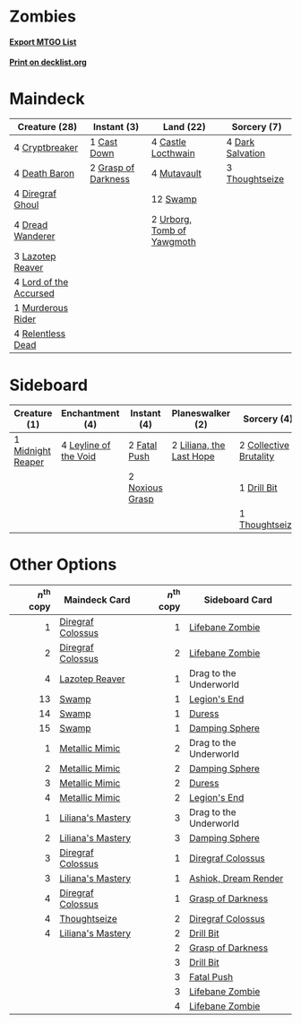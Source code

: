 # Zombies

#### [Export MTGO List](../collection/Zombies/Zombies.txt)
#### [Print on decklist.org](http://decklist.org/?deckmain=1%09Cast%20Down%0A4%09Castle%20Locthwain%0A4%09Cryptbreaker%0A4%09Dark%20Salvation%0A4%09Death%20Baron%0A4%09Diregraf%20Ghoul%0A4%09Dread%20Wanderer%0A2%09Grasp%20of%20Darkness%0A3%09Lazotep%20Reaver%0A4%09Lord%20of%20the%20Accursed%0A1%09Murderous%20Rider%0A4%09Mutavault%0A4%09Relentless%20Dead%0A12%09Swamp%0A3%09Thoughtseize%0A2%09Urborg,%20Tomb%20of%20Yawgmoth&deckside=2%09Collective%20Brutality%0A1%09Drill%20Bit%0A2%09Fatal%20Push%0A4%09Leyline%20of%20the%20Void%0A2%09Liliana,%20the%20Last%20Hope%0A1%09Midnight%20Reaper%0A2%09Noxious%20Grasp%0A1%09Thoughtseize)
# Maindeck

|                                          Creature (28)                                          |                                         Instant (3)                                          |                                              Land (22)                                              |                                        Sorcery (7)                                        |
|-------------------------------------------------------------------------------------------------|----------------------------------------------------------------------------------------------|-----------------------------------------------------------------------------------------------------|-------------------------------------------------------------------------------------------|
|4 [Cryptbreaker](http://gatherer.wizards.com/Pages/Card/Details.aspx?multiverseid=414381)        |1 [Cast Down](http://gatherer.wizards.com/Pages/Card/Details.aspx?multiverseid=442969)        |4 [Castle Locthwain](http://gatherer.wizards.com/Pages/Card/Details.aspx?multiverseid=473203)        |4 [Dark Salvation](http://gatherer.wizards.com/Pages/Card/Details.aspx?multiverseid=414382)|
|4 [Death Baron](http://gatherer.wizards.com/Pages/Card/Details.aspx?multiverseid=176430)         |2 [Grasp of Darkness](http://gatherer.wizards.com/Pages/Card/Details.aspx?multiverseid=407595)|4 [Mutavault](http://gatherer.wizards.com/Pages/Card/Details.aspx?multiverseid=370733)               |3 [Thoughtseize](http://gatherer.wizards.com/Pages/Card/Details.aspx?multiverseid=438676)  |
|4 [Diregraf Ghoul](http://gatherer.wizards.com/Pages/Card/Details.aspx?multiverseid=409630)      |                                                                                              |12 [Swamp](http://gatherer.wizards.com/Pages/Card/Details.aspx?multiverseid=439858)                  |                                                                                           |
|4 [Dread Wanderer](http://gatherer.wizards.com/Pages/Card/Details.aspx?multiverseid=426790)      |                                                                                              |2 [Urborg, Tomb of Yawgmoth](http://gatherer.wizards.com/Pages/Card/Details.aspx?multiverseid=383425)|                                                                                           |
|3 [Lazotep Reaver](http://gatherer.wizards.com/Pages/Card/Details.aspx?multiverseid=461023)      |                                                                                              |                                                                                                     |                                                                                           |
|4 [Lord of the Accursed](http://gatherer.wizards.com/Pages/Card/Details.aspx?multiverseid=426801)|                                                                                              |                                                                                                     |                                                                                           |
|1 [Murderous Rider](http://gatherer.wizards.com/Pages/Card/Details.aspx?multiverseid=473059)     |                                                                                              |                                                                                                     |                                                                                           |
|4 [Relentless Dead](http://gatherer.wizards.com/Pages/Card/Details.aspx?multiverseid=409881)     |                                                                                              |                                                                                                     |                                                                                           |


# Sideboard

|                                        Creature (1)                                        |                                        Enchantment (4)                                         |                                       Instant (4)                                        |                                         Planeswalker (2)                                          |                                           Sorcery (4)                                           |
|--------------------------------------------------------------------------------------------|------------------------------------------------------------------------------------------------|------------------------------------------------------------------------------------------|---------------------------------------------------------------------------------------------------|-------------------------------------------------------------------------------------------------|
|1 [Midnight Reaper](http://gatherer.wizards.com/Pages/Card/Details.aspx?multiverseid=452827)|4 [Leyline of the Void](http://gatherer.wizards.com/Pages/Card/Details.aspx?multiverseid=107682)|2 [Fatal Push](http://gatherer.wizards.com/Pages/Card/Details.aspx?multiverseid=423724)   |2 [Liliana, the Last Hope](http://gatherer.wizards.com/Pages/Card/Details.aspx?multiverseid=414388)|2 [Collective Brutality](http://gatherer.wizards.com/Pages/Card/Details.aspx?multiverseid=414380)|
|                                                                                            |                                                                                                |2 [Noxious Grasp](http://gatherer.wizards.com/Pages/Card/Details.aspx?multiverseid=466864)|                                                                                                   |1 [Drill Bit](http://gatherer.wizards.com/Pages/Card/Details.aspx?multiverseid=457217)           |
|                                                                                            |                                                                                                |                                                                                          |                                                                                                   |1 [Thoughtseize](http://gatherer.wizards.com/Pages/Card/Details.aspx?multiverseid=438676)        |


# Other Options

|*n*<sup>th</sup> copy|                                       Maindeck Card                                        |*n*<sup>th</sup> copy|                                        Sideboard Card                                         |
|--------------------:|--------------------------------------------------------------------------------------------|--------------------:|-----------------------------------------------------------------------------------------------|
|                    1|[Diregraf Colossus](http://gatherer.wizards.com/Pages/Card/Details.aspx?multiverseid=409854)|                    1|[Lifebane Zombie](http://gatherer.wizards.com/Pages/Card/Details.aspx?multiverseid=370723)     |
|                    2|[Diregraf Colossus](http://gatherer.wizards.com/Pages/Card/Details.aspx?multiverseid=409854)|                    2|[Lifebane Zombie](http://gatherer.wizards.com/Pages/Card/Details.aspx?multiverseid=370723)     |
|                    4|[Lazotep Reaver](http://gatherer.wizards.com/Pages/Card/Details.aspx?multiverseid=461023)   |                    1|Drag to the Underworld                                                                         |
|                   13|[Swamp](http://gatherer.wizards.com/Pages/Card/Details.aspx?multiverseid=439858)            |                    1|[Legion's End](http://gatherer.wizards.com/Pages/Card/Details.aspx?multiverseid=466860)        |
|                   14|[Swamp](http://gatherer.wizards.com/Pages/Card/Details.aspx?multiverseid=439858)            |                    1|[Duress](http://gatherer.wizards.com/Pages/Card/Details.aspx?multiverseid=14557)               |
|                   15|[Swamp](http://gatherer.wizards.com/Pages/Card/Details.aspx?multiverseid=439858)            |                    1|[Damping Sphere](http://gatherer.wizards.com/Pages/Card/Details.aspx?multiverseid=443101)      |
|                    1|[Metallic Mimic](http://gatherer.wizards.com/Pages/Card/Details.aspx?multiverseid=423831)   |                    2|Drag to the Underworld                                                                         |
|                    2|[Metallic Mimic](http://gatherer.wizards.com/Pages/Card/Details.aspx?multiverseid=423831)   |                    2|[Damping Sphere](http://gatherer.wizards.com/Pages/Card/Details.aspx?multiverseid=443101)      |
|                    3|[Metallic Mimic](http://gatherer.wizards.com/Pages/Card/Details.aspx?multiverseid=423831)   |                    2|[Duress](http://gatherer.wizards.com/Pages/Card/Details.aspx?multiverseid=14557)               |
|                    4|[Metallic Mimic](http://gatherer.wizards.com/Pages/Card/Details.aspx?multiverseid=423831)   |                    2|[Legion's End](http://gatherer.wizards.com/Pages/Card/Details.aspx?multiverseid=466860)        |
|                    1|[Liliana's Mastery](http://gatherer.wizards.com/Pages/Card/Details.aspx?multiverseid=426800)|                    3|Drag to the Underworld                                                                         |
|                    2|[Liliana's Mastery](http://gatherer.wizards.com/Pages/Card/Details.aspx?multiverseid=426800)|                    3|[Damping Sphere](http://gatherer.wizards.com/Pages/Card/Details.aspx?multiverseid=443101)      |
|                    3|[Diregraf Colossus](http://gatherer.wizards.com/Pages/Card/Details.aspx?multiverseid=409854)|                    1|[Diregraf Colossus](http://gatherer.wizards.com/Pages/Card/Details.aspx?multiverseid=409854)   |
|                    3|[Liliana's Mastery](http://gatherer.wizards.com/Pages/Card/Details.aspx?multiverseid=426800)|                    1|[Ashiok, Dream Render](http://gatherer.wizards.com/Pages/Card/Details.aspx?multiverseid=461155)|
|                    4|[Diregraf Colossus](http://gatherer.wizards.com/Pages/Card/Details.aspx?multiverseid=409854)|                    1|[Grasp of Darkness](http://gatherer.wizards.com/Pages/Card/Details.aspx?multiverseid=407595)   |
|                    4|[Thoughtseize](http://gatherer.wizards.com/Pages/Card/Details.aspx?multiverseid=438676)     |                    2|[Diregraf Colossus](http://gatherer.wizards.com/Pages/Card/Details.aspx?multiverseid=409854)   |
|                    4|[Liliana's Mastery](http://gatherer.wizards.com/Pages/Card/Details.aspx?multiverseid=426800)|                    2|[Drill Bit](http://gatherer.wizards.com/Pages/Card/Details.aspx?multiverseid=457217)           |
|                     |                                                                                            |                    2|[Grasp of Darkness](http://gatherer.wizards.com/Pages/Card/Details.aspx?multiverseid=407595)   |
|                     |                                                                                            |                    3|[Drill Bit](http://gatherer.wizards.com/Pages/Card/Details.aspx?multiverseid=457217)           |
|                     |                                                                                            |                    3|[Fatal Push](http://gatherer.wizards.com/Pages/Card/Details.aspx?multiverseid=423724)          |
|                     |                                                                                            |                    3|[Lifebane Zombie](http://gatherer.wizards.com/Pages/Card/Details.aspx?multiverseid=370723)     |
|                     |                                                                                            |                    4|[Lifebane Zombie](http://gatherer.wizards.com/Pages/Card/Details.aspx?multiverseid=370723)     |


